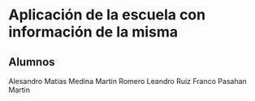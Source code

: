# Aplicación de la escuela con información de la misma

## Alumnos
Alesandro Matias
Medina Martin
Romero Leandro
Ruiz Franco
Pasahan Martin
